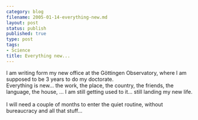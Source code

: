 ```yaml
--- 
category: blog
filename: 2005-01-14-everything-new.md
layout: post
status: publish
published: true
type: post
tags: 
- Science
title: Everything new...
---
```

I am writing form my new office at the Göttingen Observatory, where I am supposed to be 3 years to do my doctorate.
<br />Everything is new... the work, the place, the country, the friends, the language, the house, ... I am still getting used to it... still landing my new life.
<br />
<br />I will need a couple of months to enter the quiet routine, without bureaucracy and all that stuff...

